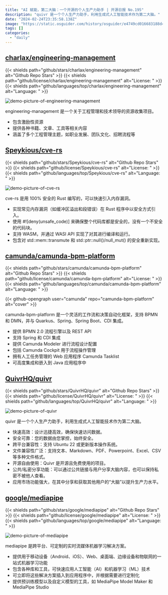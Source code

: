 ```yaml
---
title: "AI 赋能，第二大脑：一个开源的个人生产力助手 | 开源日报 No.195"
description: "quivr 是一个个人生产力助手，利用生成式人工智能技术作为第二大脑。"
date: "2024-02-24T23:35:58.138Z"
image: "https://static.osguider.com/history/osguider/e4749cd016683188d4c62fbc71f53345.png"
tags: []
categories:
  - "daily"
---
```


## [charlax/engineering-management](https://github.com/charlax/engineering-management)

{{< shields path="github/stars/charlax/engineering-management" alt="Github Repo Stars" >}} {{< shields path="github/license/charlax/engineering-management" alt="License: " >}} {{< shields path="github/languages/top/charlax/engineering-management" alt="Language: " >}}

![demo-picture-of-engineering-management](https://static.osguider.com/subject/github/charlax/engineering-management/d58a0e5ceb48d006829285dd726e9622.gif)

engineering-management 是一个关于工程管理和技术领导的资源收集项目。

- 包含激励性资源
- 提供各种书籍、文章、工具等相关内容
- 涵盖了多个工程管理主题，如职业发展、团队文化、招聘流程等
  
## [Speykious/cve-rs](https://github.com/Speykious/cve-rs)

{{< shields path="github/stars/Speykious/cve-rs" alt="Github Repo Stars" >}} {{< shields path="github/license/Speykious/cve-rs" alt="License: " >}} {{< shields path="github/languages/top/Speykious/cve-rs" alt="Language: " >}}

![demo-picture-of-cve-rs](https://static.osguider.com/subject/github/Speykious/cve-rs/978dcb385f16e3e8fef78df1fbf61e8c.png)

cve-rs 是用 100% 安全的 Rust 编写的，可以快速引入内存漏洞。

- 实现常见内存漏洞（如缓冲区溢出和段错误）在 Rust 程序中以安全方式引入。
- 使用 #![deny(unsafe_code)] 来确保整个代码库都是安全的，没有一个不安全的代码块。
- 支持 WASM，并通过 WASI API 实现了对其进行编译和运行。
- 包含对 std::mem::transmute 和 std::ptr::null()/null_mut() 的安全重新实现。
  
## [camunda/camunda-bpm-platform](https://github.com/camunda/camunda-bpm-platform)

{{< shields path="github/stars/camunda/camunda-bpm-platform" alt="Github Repo Stars" >}} {{< shields path="github/license/camunda/camunda-bpm-platform" alt="License: " >}} {{< shields path="github/languages/top/camunda/camunda-bpm-platform" alt="Language: " >}}

{{< github-opengraph user="camunda" repo="camunda-bpm-platform" alt="cover" >}}

camunda-bpm-platform 是一个灵活的工作流和决策自动化框架，支持 BPMN 和 DMN，并与 Quarkus、Spring、Spring Boot、CDI 集成。

- 提供 BPMN 2.0 流程引擎以及 REST API
- 支持 Spring 和 CDI 集成
- 提供 Camunda Modeler 进行流程设计配置
- 包括 Camunda Cockpit 用于流程操作管理
- 拥有人工任务管理的 Web 应用程序 Camunda Tasklist
- 可高度集成和嵌入到 Java 应用程序中
  
## [QuivrHQ/quivr](https://github.com/QuivrHQ/quivr)

{{< shields path="github/stars/QuivrHQ/quivr" alt="Github Repo Stars" >}} {{< shields path="github/license/QuivrHQ/quivr" alt="License: " >}} {{< shields path="github/languages/top/QuivrHQ/quivr" alt="Language: " >}}

![demo-picture-of-quivr](https://static.osguider.com/subject/github/QuivrHQ/quivr/bb861ab196ee634e4367857d3957de72.png)

quivr 是一个个人生产力助手，利用生成式人工智能技术作为第二大脑。

- 快速高效：设计迅捷高效，确保快速访问数据。
- 安全可靠：您的数据由您掌控，始终安全。
- 跨平台兼容性：支持 Ubuntu 22 或更新版本操作系统。
- 文件兼容性广泛：支持文本、Markdown、PDF、Powerpoint、Excel、CSV 等多种文件格式。
- 开源自由使用：Quivr 是开源且免费使用的项目。
- 公共/私密分享功能：可以通过公共链接与用户分享大脑内容，也可以保持私密不被他人查看。
- 应用市场功能强大，在其中分享和获取其他用户的“大脑”以提升生产力水平。
  
## [google/mediapipe](https://github.com/google/mediapipe)

{{< shields path="github/stars/google/mediapipe" alt="Github Repo Stars" >}} {{< shields path="github/license/google/mediapipe" alt="License: " >}} {{< shields path="github/languages/top/google/mediapipe" alt="Language: " >}}

![demo-picture-of-mediapipe](https://static.osguider.com/subject/github/google/mediapipe/9a158c49a9e6d9fd0bca7b863f63c4a9.png)

mediapipe 是跨平台、可定制的实时流媒体机器学习解决方案。

- 提供用于移动设备（Android、iOS）、Web、桌面端、边缘设备和物联网的一站式机器学习功能
- 包含各种库和工具，可快速应用人工智能（AI）和机器学习（ML）技术
- 可立即将这些解决方案插入到应用程序中，并根据需要进行定制化
- 提供预训练模型以及自定义模型的工具，如 MediaPipe Model Maker 和 MediaPipe Studio
  
